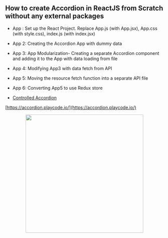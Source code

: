 ## How to create Accordion in ReactJS from Scratch without any external packages

- App  : Set up the React Project. Replace App.js (with App.jsx), App.css (with style.css), index.js (with index.jsx)
- App 2: Creating the Accordion App with dummy data
- App 3: App Modularization- Creating a separate Accordion component and adding it to the App with data loading from file
- App 4: Modifying App3 with data fetch from API 
- App 5: Moving the resource fetch function into a separate API file 
- App 6: Converting App5 to use Redux store 

- [Controlled Accordion](https://accordion.playcode.io?v=2)
  
[https://accordion.playcode.io/](https://accordion.playcode.io/)
<p align="center"> <img src="https://github.com/vanusquarm/react-ui-components/blob/master/Accordion/accordion.PNG" width="375"> </p>
  
